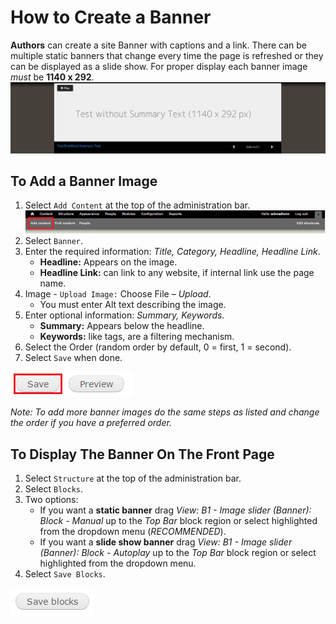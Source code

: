 # How to Create a Banner
**Authors** can create a site Banner with captions and a link. There can be multiple static banners that change every time the page is refreshed or they can be displayed as a slide show. For proper display each banner image *must* be **1140 x 292**.
![An Example of a Banner](../images/baex.png)

## To Add a Banner Image
1. Select `Add Content` at the top of the administration bar. ![Add Content Highlighted](../images/ambac.png)
2. Select `Banner`.
3. Enter the required information: *Title, Category, Headline, Headline Link*.
    * **Headline:** Appears on the image.
    * **Headline Link:** can link to any website, if internal link use the page name.
4. Image - `Upload Image:` Choose File – *Upload*.
    * You must enter Alt text describing the image.
5. Enter optional information: *Summary, Keywords*.
    * **Summary:** Appears below the headline.
    * **Keywords:** like tags, are a filtering mechanism.
6. Select the Order (random order by default, 0 = first, 1 = second).
7. Select `Save` when done.

![Image of Save Button](../images/save.png)

*Note: To add more banner images do the same steps as listed and change the order if you have a preferred order.*

## To Display The Banner On The Front Page
1. Select `Structure` at the top of the administration bar.
2. Select `Blocks`.
3. Two options:
    * If you want a **static banner** drag *View: B1 - Image slider (Banner): Block - Manual* up to the *Top Bar* block region or select highlighted from the dropdown menu (*RECOMMENDED*).
    * If you want a **slide show banner** drag *View: B1 - Image slider (Banner): Block - Autoplay* up to the *Top Bar* block region or select highlighted from the dropdown menu.
4. Select `Save Blocks`.

![Image of Saved Blocks button](../images/save_blocks.png)

